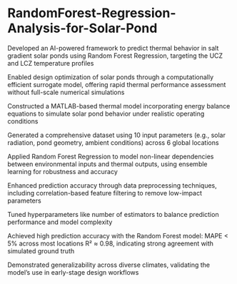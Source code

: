 # RandomForest-Regression-Analysis-for-Solar-Pond
Developed an AI-powered framework to predict thermal behavior in salt gradient solar ponds using Random Forest Regression, targeting the UCZ and LCZ temperature profiles 


Enabled design optimization of solar ponds through a computationally efficient surrogate model, offering rapid thermal performance assessment without full-scale numerical simulations 


Constructed a MATLAB-based thermal model incorporating energy balance equations to simulate solar pond behavior under realistic operating conditions 


Generated a comprehensive dataset using 10 input parameters (e.g., solar radiation, pond geometry, ambient conditions) across 6 global locations 


Applied Random Forest Regression to model non-linear dependencies between environmental inputs and thermal outputs, using ensemble learning for robustness and accuracy 


Enhanced prediction accuracy through data preprocessing techniques, including correlation-based feature filtering to remove low-impact parameters 


Tuned hyperparameters like number of estimators to balance prediction performance and model complexity 


Achieved high prediction accuracy with the Random Forest model:
MAPE < 5% across most locations
R² ≈ 0.98, indicating strong agreement with simulated ground truth


Demonstrated generalizability across diverse climates, validating the model’s use in early-stage design workflows
